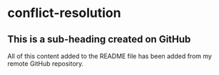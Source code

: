 # conflict-resolution

## This is a sub-heading created on GitHub

All of this content added to the README file has been added from my remote GitHub repository. 
